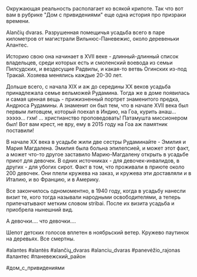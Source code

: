 Окружающая реальность располагает ко всякой крипоте. Так что вот вам в рубрике "Дом с привидениями" еще одна история про призраки времени.

Alančių dvaras. Разрушенная помещичья усадьба всего в паре километров от магистрали Вильнюс-Паневежис, около деревеньки Алантес.

Историю свою она начинает в XVII веке - длинный-длинный список владельцев, среди которых есть и смоленский воевода из семьи Пилсудских, и вездесущие Радвилы, и какая-то ветвь Огинских из-под Тракай. Хозяева менялись каждые 20-30 лет.

Дольше всего, с начала XIX и аж до середины XX веков усадьба принадлежала  семье вельможей Рудамина. Тогда же в доме появилась и самая ценная вещь - прижизненный портрет знаменитого предка, Андрюса Рудамины. А знаменит он был тем, что в начале XVII века был первым литовцем, который поехал в Индию, на Гоа, курить анаш... эээээ... гхм! ... христианство проповедовать! Патамушта миссионером был! Вот вам крест, не вру, ему в 2015 году на Гоа аж памятник поставили!

В начале XX века в усадьбе жили две сестры Рудаминайте - Эмилия и Мария Магдалена. Эмилия была больна эпилепсией, и может этот факт, а может что-то другое заставило Марию-Магдалену открыть в усадьбе приют для девочек. В одних источниках - для девочек-инвалидов, в других - для убогих сирот. Факт в том, что проживали в приюте около 200 девочек. Они плели кружева на заказ, и кружева эти доставляли и в Италию, и во Францию, и в Америку.

Все закончилось одномоментно, в 1940 году, когда в усадьбу нанесли визит те, кого тогда называли народными освободителями, а теперь припечатывают метким словом stribai. После их визита усадьба и приобрела нынешний вид.

А девочки.... что девочки.... 

Шепот детских голосов вплетен в ноябрьский ветер. Кружево паутинок на деревьях. Все смертны.

#alantes #alantės #alančių_dvaras #alanciu_dvaras #panevėžio_rajonas #алантес #паневежский_район 

#дом_с_привидениями

